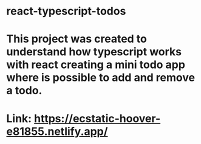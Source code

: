 # react-typescript-todos

# This project was created to understand how typescript works with react creating a mini todo app where is possible to add and remove a todo.

# Link: https://ecstatic-hoover-e81855.netlify.app/

